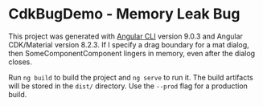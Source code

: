 # CdkBugDemo - Memory Leak Bug

This project was generated with [Angular CLI](https://github.com/angular/angular-cli) version 9.0.3 and Angular CDK/Material version 8.2.3.  If I specify a drag boundary for a mat dialog, then SomeComponentComponent lingers in memory, even after the dialog closes.

Run `ng build` to build the project and `ng serve` to run it. The build artifacts will be stored in the `dist/` directory. Use the `--prod` flag for a production build.
